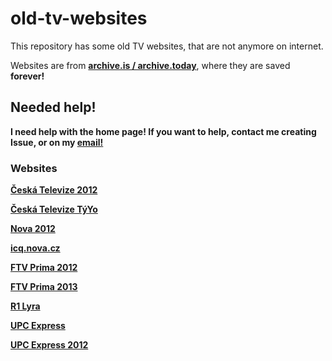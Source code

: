 # old-tv-websites
 
This repository has some old TV websites, that are not anymore on internet.

Websites are from [**archive.is / archive.today**](https://archive.is), where they are saved **forever!**

## Needed help!
**I need help with the home page! If you want to help, contact me creating Issue, or on my [email!](mailto:owner@plainhost.xyz)**

### Websites

[**Česká Televize 2012**](ceska-televize-2012/)

[**Česká Televize TýYo**](ceska-televize-tyyo/)

[**Nova 2012**](nova/)

[**icq.nova.cz**](nova-icq/)

[**FTV Prima 2012**](prima-2012/)

[**FTV Prima 2013**](prima-2013/)

[**R1 Lyra**](r1-lyra/)

[**UPC Express**](upc-express/)

[**UPC Express 2012**](upc-express-2012/)
